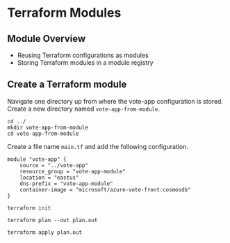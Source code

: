 # Terraform Modules

## Module Overview

- Reusing Terraform configurations as modules
- Storing Terraform modules in a module registry

## Create a Terraform module

Navigate one directory up from where the vote-app configuration is stored. Create a new directory named `vote-app-from-module`.

```
cd ../
mkdir vote-app-from-module
cd vote-app-from-module
```

Create a file name `main.tf` and add the following configuration.

```
module "vote-app" {
    source = "../vote-app"
    resource_group = "vote-app-module"
    location = "eastus"
    dns-prefix = "vote-app-module"
    container-image = "microsoft/azure-vote-front:cosmosdb"
}
```

```
terraform init
```

```
terraform plan --out plan.out
```

```
terraform apply plan.out
```
